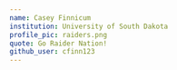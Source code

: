 ```yaml
---
name: Casey Finnicum
institution: University of South Dakota
profile_pic: raiders.png
quote: Go Raider Nation! 
github_user: cfinn123
---
```

